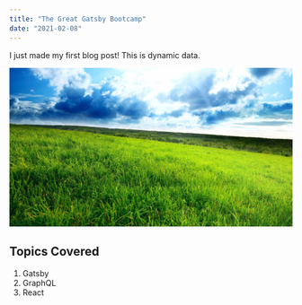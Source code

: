 ```yaml
---
title: "The Great Gatsby Bootcamp"
date: "2021-02-08"
---
```


I just made my first blog post! This is dynamic data.

![Grass](./ws_Grass_1920x1080_new.jpg)

## Topics Covered

1. Gatsby
2. GraphQL
3. React

